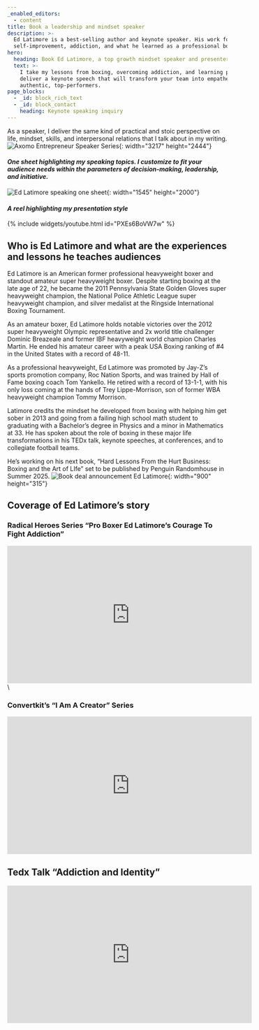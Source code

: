 ```yaml
---
_enabled_editors:
  - content
title: Book a leadership and mindset speaker
description: >-
  Ed Latimore is a best-selling author and keynote speaker. His work focuses on
  self-improvement, addiction, and what he learned as a professional boxer.
hero:
  heading: Book Ed Latimore, a top growth mindset speaker and presenter
  text: >-
    I take my lessons from boxing, overcoming addiction, and learning physics to
    deliver a keynote speech that will transform your team into empathetic,
    authentic, top-performers. 
page_blocks:
  - _id: block_rich_text
  - _id: block_contact
    heading: Keynote speaking inquiry
---
```

As a speaker, I deliver the same kind of practical and stoic perspective on life, mindset, skills, and interpersonal relations that I talk about in my writing.![Axomo Entrepreneur Speaker Series](/assets/images/pages/axomo.jpg){: width="3217" height="2444"}

#### *One sheet highlighting my speaking topics. I customize to fit your audience needs within the parameters of decision-making, leadership, and initiative.*

![Ed Latimore speaking one sheet](/assets/images/pages/ed-latimore-2024-one-sheet.png){: width="1545" height="2000"}

#### *A reel highlighting my presentation style*

{% include widgets/youtube.html id="PXEs6BoVW7w" %}

## Who is Ed Latimore and what are the experiences and lessons he teaches audiences&nbsp;

Ed Latimore is an American former professional heavyweight boxer and standout amateur super heavyweight boxer. Despite starting boxing at the late age of 22, he became the 2011 Pennsylvania State Golden Gloves super heavyweight champion, the National Police Athletic League super heavyweight champion, and silver medalist at the Ringside International Boxing Tournament.&nbsp;

As an amateur boxer, Ed Latimore holds notable victories over the 2012 super heavyweight Olympic representative and 2x world title challenger Dominic Breazeale and former IBF heavyweight world champion Charles Martin. He ended his amateur career with a peak USA Boxing ranking of \#4 in the United States with a record of 48-11.

As a professional heavyweight, Ed Latimore was promoted by Jay-Z’s sports promotion company, Roc Nation Sports, and was trained by Hall of Fame boxing coach Tom Yankello. He retired with a record of 13-1-1, with his only loss coming at the hands of Trey Lippe-Morrison, son of former WBA heavyweight champion Tommy Morrison.&nbsp;

Latimore credits the mindset he developed from boxing with helping him get sober in 2013 and going from a failing high school math student to graduating with a Bachelor’s degree in Physics and a minor in Mathematics at 33. He has spoken about the role of boxing in these major life transformations in his TEDx talk, keynote speeches, at conferences, and to collegiate football teams.

He’s working on his next book, “Hard Lessons From the Hurt Business: Boxing and the Art of LIfe” set to be published by Penguin Randomhouse in Summer 2025. ![Book deal announcement Ed Latimore](/assets/images/pages/book-deal.jpg){: width="900" height="315"}

## Coverage of Ed Latimore’s story

### Radical Heroes Series “Pro Boxer Ed Latimore’s Courage To Fight Addiction”

<div class="cms-embed"><iframe width="560" height="315" src="https://www.youtube.com/embed/SB1OD3_uNR8?si=xneZU3YxjVenRQsp" title="YouTube video player" frameborder="0" allow="accelerometer; autoplay; clipboard-write; encrypted-media; gyroscope; picture-in-picture; web-share" referrerpolicy="strict-origin-when-cross-origin" allowfullscreen=""></iframe>\</div>

### Convertkit’s “I Am A Creator” Series

<div class="cms-embed"><iframe width="560" height="315" src="https://www.youtube.com/embed/Q22X12TakMs?si=Lc-bQ8K7FDaGt0Ov" title="YouTube video player" frameborder="0" allow="accelerometer; autoplay; clipboard-write; encrypted-media; gyroscope; picture-in-picture; web-share" referrerpolicy="strict-origin-when-cross-origin" allowfullscreen=""></iframe></div>

## Tedx Talk “Addiction and Identity”

<div class="cms-embed"><iframe width="560" height="315" src="https://www.youtube.com/embed/J9eObiqMPnk?si=qJ2ESU0Bb8M_Pbbr" title="YouTube video player" frameborder="0" allow="accelerometer; autoplay; clipboard-write; encrypted-media; gyroscope; picture-in-picture; web-share" referrerpolicy="strict-origin-when-cross-origin" allowfullscreen=""></iframe></div>